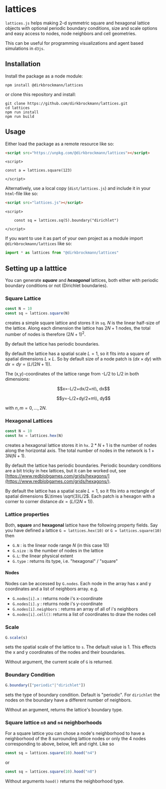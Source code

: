 # lattices

```lattices.js``` helps making 2-d symmetric square and hexagonal lattice objects with optional periodic boundary conditions, size and scale options and easy access to nodes, node neighbors and cell geometries. 

This can be useful for programming visualizations and agent based simulations in `d3js`. 

## Installation

Install the package as a node module:

```shell
npm install @dirkbrockmann/lattices
```

or clone this repository and install:

```shell
git clone https://github.com/dirkbrockmann/lattices.git
cd lattices
npm run install
npm run build
```


## Usage

Either load the package as a remote resource like so:

```html
<script src="https://unpkg.com/@dirkbrockmann/lattices"></script>
```

``` 
<script>

const a = lattices.square(123)

</script>
``` 

Alternatively, use a local copy (`dist/lattices.js`) and include it  in your `html`-file like so:

```html
<script src="lattices.js"></script>
```

```
<script>
	
	const sq = lattices.sq(5).boundary("dirichlet")
	
</script>
```

If you want to use it as part of your own project as a module import `@dirkbrockmann/lattices` like so:

```js
import * as lattices from "@dirkbrockmann/lattices"
```

## Setting up a latttice

You can generate ***square*** and ***hexagonal*** lattices, both either with periodic boundary conditions or not (Dirichlet boundaries). 

### Square Lattice

```js
const N = 10
const sq = lattices.square(N)
```

creates a simple square lattice and stores it in `sq`.  $N$ is the linear half-size of the lattice. Along each dimension the lattice has $2N+1$ nodes, the total number of nodes is therefore $(2N+1)^2$.

By default the lattice has periodic boundaries.

By default the lattice has a spatial scale $L=1$, so it fits into a square of spatial dimensions $L\times L$. So by default size of a node patch is ($dx\times dy$) with $dx=dy=(L/(2N+1))$. 

The (x,y)-coordinates of the lattice range from -L/2 to L/2 in both dimensions:

$$x=-L/2+dx/2+n\\, dx$$

$$y=-L/2+dy/2+m\\, dy$$

with $n,m=0,...,2N$.


###  Hexagonal Lattices

```js
const N = 10
const hx = lattices.hex(N) 
```

creates a hexagonal lattice stores it in `hx`. $2*N+1$ is the number of nodes along the horizontal axis. The total number of nodes in the network is $1+3N(N+1)$.

By default the lattice has periodic boundaries. Periodic boundary conditions are a bit tricky in hex lattices, but it can be worked out, see  [https://www.redblobgames.com/grids/hexagons/](https://www.redblobgames.com/grids/hexagons/).  

By default the lattice has a spatial scale $L=1$, so it fits into a rectangle of spatial dimensions $L\times \sqrt{3}L/2$. Each patch is a hexagon with a corner to corner distance $dx=(L/(2N+1))$.

### Lattice properties

Both, **square** and **hexagonal** lattice have the following property fields. Say you have defined a lattice `G = lattices.hex(10)` or `G = lattices.square(10)` then

- `G.N` : is the linear node range $N$ (in this case 10)
- `G.size` : is the number of nodes in the lattice
- `G.L`: the linear physical extent
- `G.type` : returns its type, i.e. "hexagonal" / "square"

#### Nodes

Nodes can be accessed  by `G.nodes`. Each node in the array has x and y coordinates and a list of neighbors array. e.g.

-  `G.nodes[i].x` : returns node i's x-coordinate 
-  `G.nodes[i].y` : returns node i's y-coordinate
-  `G.nodes[i].neighbors` : returns an array of all of i's neighbors
-  `G.nodes[i].cell()`: returns a list of coordinates to draw the nodes cell

### Scale

```js
G.scale(s)
```

sets the spatial scale of the lattice to `s`. The default value is 1. This effects the x and y coordinates of the nodes and their boundaries. 

Without argument, the current scale of `G` is returned.

### Boundary Condition

```js
G.boundary(["periodic"|"dirichlet"])
```
sets the type of boundary condition. Default is "periodic". For `dirichlet` the nodes on the boundary
have a different number of neighbors.

Without an argument, returns the lattice's boundary type.

### Square lattice `n8` and `n4` neighborhoods

For a square lattice you can chose a node's neighborhood to have a neighborhood of the 8 surrounding lattice nodes or only the 4 nodes corresponding to above, below, left and right. Like so

```js
const sq = lattices.square(10).hood("n4")
```

or 

```js
const sq = lattices.square(10).hood("n8")
```

Without arguments `hood()` returns the neighborhood type.

